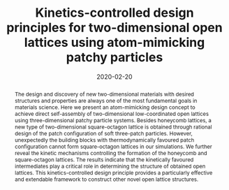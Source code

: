 ---
title: "Kinetics-controlled design principles for two-dimensional open lattices using atom-mimicking patchy particles"
authors:
- Zhan-Wei Li
- Yu-Wei Sun
- Yan-Hui Wang
- You-Liang Zhu
- Zhong-Yuan Lu
- Zhao-Yan Sun
date: "2020-02-20"
doi: "10.1039/C9NR09656F"
publication_types: ["期刊文章"]
publication: "Nanoscale"
publication_short: "Nanoscale"
abstract: "
<!--more-->
The design and discovery of new two-dimensional materials with  desired structures and properties are always one of the most  fundamental goals in materials science. Here we present an  atom-mimicking design concept to achieve direct self-assembly of  two-dimensional low-coordinated open lattices using three-dimensional  patchy particle systems. Besides honeycomb lattices, a new type of  two-dimensional square-octagon lattice is obtained through rational  design of the patch configuration of soft three-patch particles.  However, unexpectedly the building blocks with thermodynamically  favoured patch configuration cannot form square-octagon lattices in our  simulations. We further reveal the kinetic mechanisms controlling the  formation of the honeycomb and square-octagon lattices. The results  indicate that the kinetically favoured intermediates play a critical  role in determining the structure of obtained open lattices. This  kinetics-controlled design principle provides a particularly effective  and extendable framework to construct other novel open lattice  structures."
url_pdf: "https://pubs.rsc.org/en/content/articlelanding/2020/nr/c9nr09656f"
---